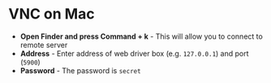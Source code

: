 # VNC on Mac

- **Open Finder and press Command + k** - This will allow you to connect to remote server
- **Address** - Enter address of web driver box (e.g. ```127.0.0.1```) and port (```5900```)
- **Password** - The password is ```secret```